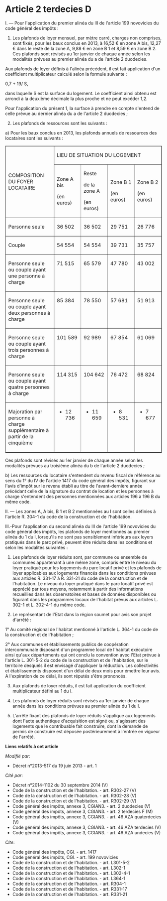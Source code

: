 # Article 2 terdecies D

I. ― Pour l'application du premier alinéa du III de l'article 199 novovicies du code général des impôts : 

1. Les plafonds de loyer mensuel, par mètre carré, charges non comprises, sont fixés, pour les baux conclus en 2013, à 16,52
€ en zone A bis, 12,27 € dans le reste de la zone A, 9,88 € en zone B 1 et 8,59 € en zone B 2. Ces plafonds sont révisés au
1er janvier de chaque année selon les modalités prévues au premier alinéa du a de l'article 2 duodecies. 

Aux plafonds de loyer définis à l'alinéa précédent, il est fait application d'un coefficient multiplicateur calculé selon la
formule suivante : 

0,7 + 19/ S, 

dans laquelle S est la surface du logement. Le coefficient ainsi obtenu est arrondi à la deuxième décimale la plus proche et
ne peut excéder 1,2. 

Pour l'application du présent 1, la surface à prendre en compte s'entend de celle prévue au dernier alinéa du a de l'article
2 duodecies ; 

2. Les plafonds de ressources sont les suivants : 

a) Pour les baux conclus en 2013, les plafonds annuels de ressources des locataires sont les suivants : 

<table cellpadding="0" width="680" cellspacing="0" border="1" align="center">
  <tbody>
    <tr>
      <td rowspan="2" width="227">

COMPOSITION DU FOYER LOCATAIRE 

</td>
      <td width="454" colspan="4">

LIEU DE SITUATION DU LOGEMENT 

</td>
    </tr>
    <tr>
      <td width="113">

Zone A bis 

(en euros) 

</td>
      <td width="113">

Reste 

de la zone A 

(en euros) 

</td>
      <td width="113">

Zone B 1 

(en euros) 

</td>
      <td width="113">

Zone B 2 

(en euros) 

</td>
    </tr>
    <tr>
      <td valign="top" width="227">

Personne seule 

</td>
      <td valign="top" width="113">

36 502 

</td>
      <td valign="top" width="113">

36 502 

</td>
      <td width="113" valign="top">

29 751 

</td>
      <td valign="top" width="113">

26 776 

</td>
    </tr>
    <tr>
      <td width="227" valign="top">

Couple 

</td>
      <td width="113" valign="top">

54 554 

</td>
      <td valign="top" width="113">

54 554 

</td>
      <td width="113" valign="top">

39 731 

</td>
      <td valign="top" width="113">

35 757 

</td>
    </tr>
    <tr>
      <td valign="top" width="227">

Personne seule ou couple ayant une personne à charge 

</td>
      <td width="113" valign="top">

71 515 

</td>
      <td width="113" valign="top">

65 579 

</td>
      <td width="113" valign="top">

47 780 

</td>
      <td valign="top" width="113">

43 002 

</td>
    </tr>
    <tr>
      <td width="227" valign="top">

Personne seule ou couple ayant deux personnes à charge 

</td>
      <td valign="top" width="113">

85 384 

</td>
      <td width="113" valign="top">

78 550 

</td>
      <td width="113" valign="top">

57 681 

</td>
      <td valign="top" width="113">

51 913 

</td>
    </tr>
    <tr>
      <td valign="top" width="227">

Personne seule ou couple ayant trois personnes à charge 

</td>
      <td width="113" valign="top">

101 589 

</td>
      <td width="113" valign="top">

92 989 

</td>
      <td width="113" valign="top">

67 854 

</td>
      <td valign="top" width="113">

61 069 

</td>
    </tr>
    <tr>
      <td width="227" valign="top">

Personne seule ou couple ayant quatre personnes à charge 

</td>
      <td valign="top" width="113">

114 315 

</td>
      <td width="113" valign="top">

104 642 

</td>
      <td valign="top" width="113">

76 472 

</td>
      <td width="113" valign="top">

68 824 

</td>
    </tr>
    <tr>
      <td valign="top" width="227">

Majoration par personne à charge supplémentaire à partir de la cinquième 

</td>
      <td width="113" valign="top">

+ 12 736 

</td>
      <td width="113" valign="top">

+ 11 659 

</td>
      <td width="113" valign="top">

+ 8 531 

</td>
      <td width="113" valign="top">

+ 7 677 

</td>
    </tr>
  </tbody>
</table>

Ces plafonds sont révisés au 1er janvier de chaque année selon les modalités prévues au troisième alinéa du b de l'article 2
duodecies ; 

b) Les ressources du locataire s'entendent du revenu fiscal de référence au sens du 1° du IV de l'article 1417 du code
général des impôts, figurant sur l'avis d'impôt sur le revenu établi au titre de l'avant-dernière année précédant celle de la
signature du contrat de location et les personnes à charge s'entendent des personnes mentionnées aux articles 196 à 196 B du
même code. 

II. ― Les zones A, A bis, B 1 et B 2 mentionnées au I sont celles définies à l'article R. 304-1 du code de la construction et
de l'habitation. 

III.-Pour l'application du second alinéa du III de l'article 199 novovicies du code général des impôts, les plafonds de loyer
mentionnés au premier alinéa du 1 du I, lorsqu'ils ne sont pas sensiblement inférieurs aux loyers pratiqués dans le parc
privé, peuvent être réduits dans les conditions et selon les modalités suivantes : 

1. Les plafonds de loyer réduits sont, par commune ou ensemble de communes appartenant à une même zone, compris entre le
niveau du loyer pratiqué pour les logements du parc locatif privé et les plafonds de loyer applicables aux logements financés
dans les conditions prévues aux articles R. 331-17 à R. 331-21 du code de la construction et de l'habitation. Le niveau du
loyer pratiqué dans le parc locatif privé est apprécié par tous moyens, notamment à partir des informations recueillies dans
les observatoires et bases de données disponibles ou figurant dans les programmes locaux de l'habitat prévus aux articles L.
302-1 et L. 302-4-1 du même code. 

2. Le représentant de l'Etat dans la région soumet pour avis son projet d'arrêté : 

1° Au comité régional de l'habitat mentionné à l'article L. 364-1 du code de la construction et de l'habitation ; 

2° Aux communes et établissements publics de coopération intercommunale disposant d'un programme local de l'habitat
exécutoire ainsi qu'aux départements qui ont conclu la convention avec l'Etat prévue à l'article L. 301-5-2 du code de la
construction et de l'habitation, sur le territoire desquels il est envisagé d'appliquer la réduction. Les collectivités et
établissements disposent d'un délai de deux mois pour émettre leur avis. A l'expiration de ce délai, ils sont réputés s'être
prononcés. 

3. Aux plafonds de loyer réduits, il est fait application du coefficient multiplicateur défini au 1 du I. 

4. Les plafonds de loyer réduits sont révisés au 1er janvier de chaque année dans les conditions prévues au premier alinéa du
1 du I. 

5. L'arrêté fixant des plafonds de loyer réduits s'applique aux logements dont l'acte authentique d'acquisition est signé ou,
s'agissant des logements que le contribuable fait construire, dont la demande de permis de construire est déposée
postérieurement à l'entrée en vigueur de l'arrêté.

**Liens relatifs à cet article**

_Modifié par_:

  - Décret n°2013-517 du 19 juin 2013 - art. 1

_Cité par_:

  - Décret n°2014-1102 du 30 septembre 2014 (V)
  - Code de la construction et de l'habitation. - art. R302-27 (V)
  - Code de la construction et de l'habitation. - art. R302-28 (V)
  - Code de la construction et de l'habitation. - art. R302-29 (V)
  - Code général des impôts, annexe 3, CGIAN3. - art. 2 duodecies (V)
  - Code général des impôts, annexe 3, CGIAN3. - art. 2 terdecies F (M)
  - Code général des impôts, annexe 3, CGIAN3. - art. 46 AZA quaterdecies (V)
  - Code général des impôts, annexe 3, CGIAN3. - art. 46 AZA terdecies (V)
  - Code général des impôts, annexe 3, CGIAN3. - art. 46 AZA undecies (V)

_Cite_:

  - Code général des impôts, CGI. - art. 1417
  - Code général des impôts, CGI. - art. 199 novovicies
  - Code de la construction et de l'habitation. - art. L301-5-2
  - Code de la construction et de l'habitation. - art. L302-1
  - Code de la construction et de l'habitation. - art. L302-4-1
  - Code de la construction et de l'habitation. - art. L364-1
  - Code de la construction et de l'habitation. - art. R304-1
  - Code de la construction et de l'habitation. - art. R331-17
  - Code de la construction et de l'habitation. - art. R331-21
